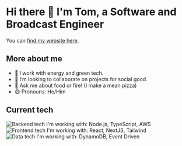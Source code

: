 # Hi there 👋 I'm Tom, a Software and Broadcast Engineer

You can [find my website here](https://tomgiddings.co.uk).

## More about me
- 🌱 I work with energy and green tech.
- 👯 I’m looking to collaborate on projects for social good.
- 💬 Ask me about food or fire! (I make a mean pizza)
- 😄 Pronouns: He/Him

## Current tech
![Backend tech I'm working with: Node.js, TypeScript, AWS](https://img.shields.io/badge/Backend-Node.js%2C%20Typescript%2C%20AWS-blue)
![Frontend tech I'm working with: React, NextJS, Tailwind](https://img.shields.io/badge/Frontend-React%2C%20NextJS%2C%20Tailwind-blueviolet)
![Data tech I'm working with: DynamoDB, Event Driven](https://img.shields.io/badge/Data-DynamoDB%2C%20Event%20Driven-critical)
